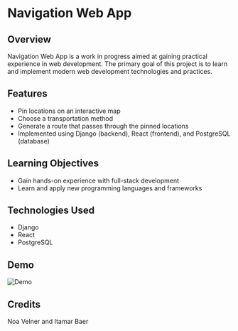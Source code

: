 # Navigation Web App

## Overview
Navigation Web App is a work in progress aimed at gaining practical experience in web development. The primary goal of this project is to learn and implement modern web development technologies and practices.

## Features
- Pin locations on an interactive map
- Choose a transportation method
- Generate a route that passes through the pinned locations
- Implemented using Django (backend), React (frontend), and PostgreSQL (database)

## Learning Objectives
- Gain hands-on experience with full-stack development
- Learn and apply new programming languages and frameworks

## Technologies Used
- Django
- React
- PostgreSQL

## Demo

![Demo](./demo/demo.gif)

## Credits
Noa Velner and Itamar Baer